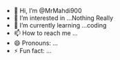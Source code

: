 - 👋 Hi, I’m @MrMahdi900
- 👀 I’m interested in ...Nothing Really
- 🌱 I’m currently learning ...coding 
- 📫 How to reach me ...
- 😄 Pronouns: ...
- ⚡ Fun fact: ...

<!---
MrMahdi900/MrMahdi900 is a ✨ special ✨ repository because its `README.md` (this file) appears on your GitHub profile.
You can click the Preview link to take a look at your changes.
--->

